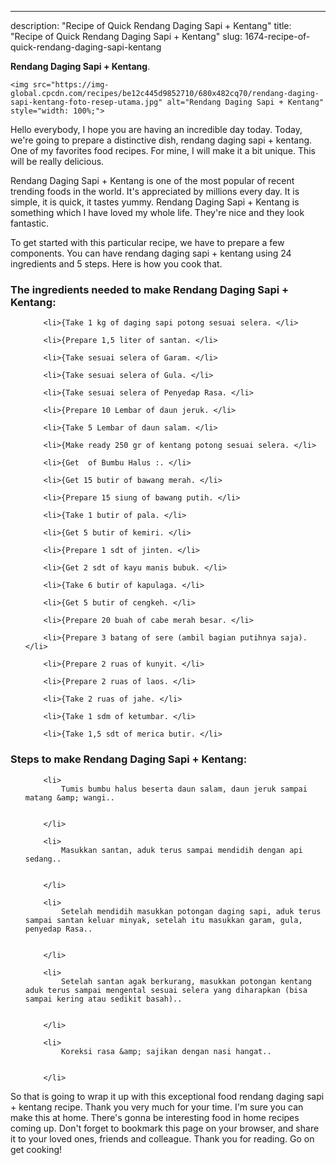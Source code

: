 ---
description: "Recipe of Quick Rendang Daging Sapi + Kentang"
title: "Recipe of Quick Rendang Daging Sapi + Kentang"
slug: 1674-recipe-of-quick-rendang-daging-sapi-kentang

<p>
	<strong>Rendang Daging Sapi + Kentang</strong>. 
	
</p>
<p>
	
	<img src="https://img-global.cpcdn.com/recipes/be12c445d9852710/680x482cq70/rendang-daging-sapi-kentang-foto-resep-utama.jpg" alt="Rendang Daging Sapi + Kentang" style="width: 100%;">
	
	
</p>
<p>
	Hello everybody, I hope you are having an incredible day today. Today, we're going to prepare a distinctive dish, rendang daging sapi + kentang. One of my favorites food recipes. For mine, I will make it a bit unique. This will be really delicious.
</p>
	
<p>
	
</p>
<p>
	Rendang Daging Sapi + Kentang is one of the most popular of recent trending foods in the world. It's appreciated by millions every day. It is simple, it is quick, it tastes yummy. Rendang Daging Sapi + Kentang is something which I have loved my whole life. They're nice and they look fantastic.
</p>

<p>
To get started with this particular recipe, we have to prepare a few components. You can have rendang daging sapi + kentang using 24 ingredients and 5 steps. Here is how you cook that.
</p>

<h3>The ingredients needed to make Rendang Daging Sapi + Kentang:</h3>

<ol>
	
		<li>{Take 1 kg of daging sapi potong sesuai selera. </li>
	
		<li>{Prepare 1,5 liter of santan. </li>
	
		<li>{Take sesuai selera of Garam. </li>
	
		<li>{Take sesuai selera of Gula. </li>
	
		<li>{Take sesuai selera of Penyedap Rasa. </li>
	
		<li>{Prepare 10 Lembar of daun jeruk. </li>
	
		<li>{Take 5 Lembar of daun salam. </li>
	
		<li>{Make ready 250 gr of kentang potong sesuai selera. </li>
	
		<li>{Get  of Bumbu Halus :. </li>
	
		<li>{Get 15 butir of bawang merah. </li>
	
		<li>{Prepare 15 siung of bawang putih. </li>
	
		<li>{Take 1 butir of pala. </li>
	
		<li>{Get 5 butir of kemiri. </li>
	
		<li>{Prepare 1 sdt of jinten. </li>
	
		<li>{Get 2 sdt of kayu manis bubuk. </li>
	
		<li>{Take 6 butir of kapulaga. </li>
	
		<li>{Get 5 butir of cengkeh. </li>
	
		<li>{Prepare 20 buah of cabe merah besar. </li>
	
		<li>{Prepare 3 batang of sere (ambil bagian putihnya saja). </li>
	
		<li>{Prepare 2 ruas of kunyit. </li>
	
		<li>{Prepare 2 ruas of laos. </li>
	
		<li>{Take 2 ruas of jahe. </li>
	
		<li>{Take 1 sdm of ketumbar. </li>
	
		<li>{Take 1,5 sdt of merica butir. </li>
	
</ol>
<p>
	
</p>

<h3>Steps to make Rendang Daging Sapi + Kentang:</h3>

<ol>
	
		<li>
			Tumis bumbu halus beserta daun salam, daun jeruk sampai matang &amp; wangi..
			
			
		</li>
	
		<li>
			Masukkan santan, aduk terus sampai mendidih dengan api sedang..
			
			
		</li>
	
		<li>
			Setelah mendidih masukkan potongan daging sapi, aduk terus sampai santan keluar minyak, setelah itu masukkan garam, gula, penyedap Rasa..
			
			
		</li>
	
		<li>
			Setelah santan agak berkurang, masukkan potongan kentang aduk terus sampai mengental sesuai selera yang diharapkan (bisa sampai kering atau sedikit basah)..
			
			
		</li>
	
		<li>
			Koreksi rasa &amp; sajikan dengan nasi hangat..
			
			
		</li>
	
</ol>

<p>
	
</p>

<p>
	So that is going to wrap it up with this exceptional food rendang daging sapi + kentang recipe. Thank you very much for your time. I'm sure you can make this at home. There's gonna be interesting food in home recipes coming up. Don't forget to bookmark this page on your browser, and share it to your loved ones, friends and colleague. Thank you for reading. Go on get cooking!
</p>
